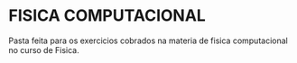 # FISICA COMPUTACIONAL 

Pasta feita para os exercicios cobrados na materia de fisica computacional no curso de Fisica.